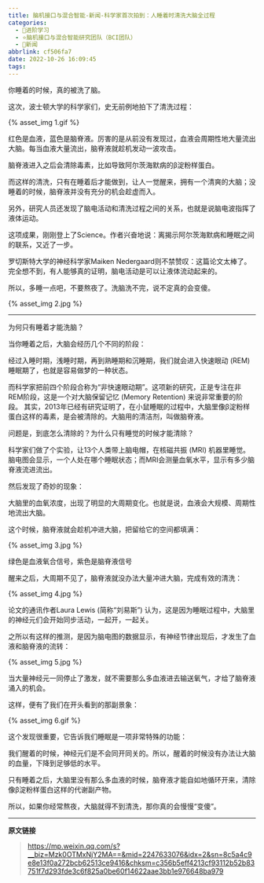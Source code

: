 ```yaml
---
title: 脑机接口与混合智能-新闻-科学家首次拍到：人睡着时清洗大脑全过程
categories:
  - 🌙进阶学习
  - ⭐脑机接口与混合智能研究团队（BCI团队）
  - 💫新闻
abbrlink: cf506fa7
date: 2022-10-26 16:09:45
tags:
---
```


你睡着的时候，真的被洗了脑。

这次，波士顿大学的科学家们，史无前例地拍下了清洗过程：

{% asset_img 1.gif %}

<!--more-->

红色是血液，蓝色是脑脊液。厉害的是从前没有发现过，血液会周期性地大量流出大脑。每当血液大量流出，脑脊液就趁机发动一波攻击。

脑脊液进入之后会清除毒素，比如导致阿尔茨海默病的β淀粉样蛋白。

而这样的清洗，只有在睡着后才能做到，让人一觉醒来，拥有一个清爽的大脑；没睡着的时候，脑脊液并没有充分的机会趁虚而入。

另外，研究人员还发现了脑电活动和清洗过程之间的关系，也就是说脑电波指挥了液体运动。

这项成果，刚刚登上了Science。作者兴奋地说：离揭示阿尔茨海默病和睡眠之间的联系，又近了一步。

罗切斯特大学的神经科学家Maiken Nedergaard则不禁赞叹：这篇论文太棒了。完全想不到，有人能够真的证明，脑电活动是可以让液体流动起来的。

所以，多睡一点吧，不要熬夜了。洗脑洗不完，说不定真的会变傻。

{% asset_img 2.jpg %}

***

为何只有睡着才能洗脑？

当你睡着之后，大脑会经历几个不同的阶段：

经过入睡时期，浅睡时期，再到熟睡期和沉睡期，我们就会进入快速眼动 (REM) 睡眠期了，也就是容易做梦的一种状态。

而科学家把前四个阶段合称为“非快速眼动期”。这项新的研究，正是专注在非REM阶段，这是一个对大脑保留记忆 (Memory Retention) 来说非常重要的阶段。
其实，2013年已经有研究证明了，在小鼠睡眠的过程中，大脑里像β淀粉样蛋白这样的毒素，是会被清除的。大脑用的清洁剂，叫做脑脊液。

问题是，到底怎么清除的？为什么只有睡觉的时候才能清除？

科学家们做了个实验，让13个人类带上脑电帽，在核磁共振 (MRI) 机器里睡觉。脑电图会显示，一个人处在哪个睡眠状态；而MRI会测量血氧水平，显示有多少脑脊液流进流出。

然后发现了奇妙的现象：

大脑里的血氧浓度，出现了明显的大周期变化。也就是说，血液会大规模、周期性地流出大脑。

这个时候，脑脊液就会趁机冲进大脑，把留给它的空间都填满：

{% asset_img 3.jpg %}

绿色是血液氧合信号，紫色是脑脊液信号

醒来之后，大周期不见了，脑脊液就没办法大量冲进大脑，完成有效的清洗：

{% asset_img 4.jpg %}

论文的通讯作者Laura Lewis (简称“刘易斯”) 认为，这是因为睡眠过程中，大脑里的神经元们会开始同步活动，一起开，一起关。

之所以有这样的推测，是因为脑电图的数据显示，有神经节律出现后，才发生了血液和脑脊液的流转：

{% asset_img 5.jpg %}

当大量神经元一同停止了激发，就不需要那么多血液进去输送氧气，才给了脑脊液涌入的机会。

这样，便有了我们在开头看到的那副景象：

{% asset_img 6.gif %}

这个发现很重要，它告诉我们睡眠是一项非常特殊的功能：

我们醒着的时候，神经元们是不会同开同关的。所以，醒着的时候没有办法让大脑的血量，下降到足够低的水平。

只有睡着之后，大脑里没有那么多血液的时候，脑脊液才能自如地循环开来，清除像β淀粉样蛋白这样的代谢副产物。

所以，如果你经常熬夜，大脑就得不到清洗，那你真的会慢慢“变傻”。

***

**原文链接**

> <https://mp.weixin.qq.com/s?__biz=Mzk0OTMxNjY2MA==&mid=2247633076&idx=2&sn=8c5a4c9e8e13f0a272bcb62513ce9416&chksm=c356b5eff4213cf93112b52b83751f7d293fde3c6f825a0be60f14622aae3bb1e976648ba979>

